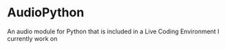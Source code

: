 AudioPython
===========

An audio module for Python that is included in a Live Coding Environment I currently work on
